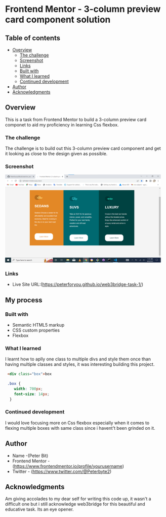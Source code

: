 # Frontend Mentor - 3-column preview card component solution

## Table of contents

- [Overview](#overview)
  - [The challenge](#the-challenge)
  - [Screenshot](#screenshot)
  - [Links](#links)
  - [Built with](#built-with)
  - [What I learned](#what-i-learned)
  - [Continued development](#continued-development)
- [Author](#author)
- [Acknowledgments](#acknowledgments)


## Overview
This is a task from Frontend Mentor to build a 3-column preview card componet to aid my proficiency in learning Css flexbox.

### The challenge
The challenge is to build out this 3-column preview card component and get it looking as close to the design given as possible.

### Screenshot

![](./images/Annotation%202022-08-06%20013555.png)

### Links

- Live Site URL:(https://peterforyou.github.io/web3bridge-task-1/)

## My process

### Built with

- Semantic HTML5 markup
- CSS custom properties
- Flexbox

### What I learned

I learnt how to aplly one class to multiple divs and style them once than having multiple classes and styles, it was interesting building this project.


```html
 <div class="box">box
```
```css
 .box {
    width: 700px;
    font-size: 14px;
  }
```
### Continued development    

I would love focusing more on Css flexbox especially when it comes to flexing multiple boxes with same class since i havent't been grinded on it.

## Author

- Name -(Peter Bit)
- Frontend Mentor -(https://www.frontendmentor.io/profile/yourusername)
- Twitter - (https://www.twitter.com/@Peterbyte2)

## Acknowledgments

Am giving accolades to my dear self for writing this code up, it wasn't a difficult one but i still acknowledge web3bridge for this beautiful and educative task. Its an eye opener.